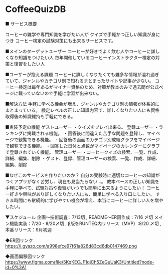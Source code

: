 # CoffeeQuizDB

■ サービス概要

コーヒーの雑学や専門知識を学びたい人が
クイズで手軽かつ正しい知識が身につき
コーヒー検定の試験対策にも出来るサービスです。

■メインのターゲットユーザー
コーヒーが好きでよく飲む人やコーヒーに詳しくなり知識をつけたい人
毎年開催しているコーヒーインストラクター検定の対策と復習をしたい人

■ユーザーが抱える課題
コーヒーに詳しくなりたくても雑多な情報が溢れ過ぎていて、ジャンルやカテゴリ別で知れるまとまったサイトや記事が少ない。
コーヒー検定は毎年あるがマイナー資格のため、対策が教本のみで過去問が公式ページに載っていないので手軽に学習が出来ない。

■解決方法
手軽に学べる機会が増え、ジャンルやカテゴリ別の情報が体系的にまとまっている。
検定レベルの正しい知識内容で、詳しくなりたい人にも資格取得後の知識維持も手軽にできる。

■実装予定の機能
ゲストユーザー
・クイズをプレイ出来る。
登録ユーザー
・ランキングに掲載される機能。
・回答後に間違えた苦手な問題を登録し、マイページで観覧できる機能。
・回答後の画面のカテゴリ別成績グラフをマイページで観覧できる機能。
・回答した日付と点数がマイページのカレンダーにグラフで登録されていく機能。
管理ユーザー
・コーヒークイズの検索、一覧、作成、詳細、編集、削除
・ゲスト、登録、管理ユーザーの検索、一覧、作成、詳細、編集、削除

■なぜこのサービスを作りたいのか？
自分の受験時に適切なコーヒーの知識がつくアプリがなく苦労し、現在も見当たらない…。
教本ベースの正しい知識を手軽に学べて、試験対策や復習がいつでも簡単に出来るようにしたい！
コーヒー好きや興味があり詳しくなりたい人にも、簡単に学べる入り口にしたい。
すきま時間にも継続的に学びやすい機会が増え、本当にコーヒーに詳しい人を増やしたい。

▼スケジュール
企画〜技術調査：7/13切 , README〜ER図作成：7/16 〆切
メイン機能実装：7/20 - 8/20〆切 , β版をRUNTEQ内リリース（MVP）:8/20 〆切 , 本番リリース：9月初週

◆ER図リンク
https://i.gyazo.com/a998efce97f61a826d83cd6db0147469.png

◆画面偏移図リンク
https://www.figma.com/file/5KqKECJF1qjCh5ZeGuUaK3/Untitled?node-id=0%3A1

